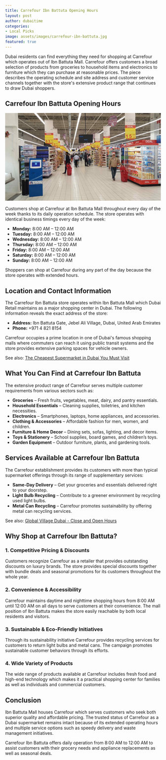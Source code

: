 ```yaml
---
title: Carrefour Ibn Battuta Opening Hours
layout: post
author: dubaitime
categories: 
- Local Picks
image: assets/images/carrefour-ibn-battuta.jpg
featured: true
--- 
```


Dubai residents can find everything they need for shopping at Carrefour which operates out of Ibn Battuta Mall. Carrefour offers customers a broad selection of products from groceries to household items and electronics to furniture which they can purchase at reasonable prices. The piece describes the operating schedule and site address and customer service channels together with the store's extensive product range that continues to draw Dubai shoppers.

## Carrefour Ibn Battuta Opening Hours

![carrefour-ibn-battuta-spacious-retail](/assets/images/carrefour-ibn-battuta-spacious-retail.jpg)

Customers shop at Carrefour at Ibn Battuta Mall throughout every day of the week thanks to its daily operation schedule. The store operates with identical business timings every day of the week:

- **Monday:** 8:00 AM – 12:00 AM  
- **Tuesday:** 8:00 AM – 12:00 AM  
- **Wednesday:** 8:00 AM – 12:00 AM  
- **Thursday:** 8:00 AM – 12:00 AM  
- **Friday:** 8:00 AM – 12:00 AM  
- **Saturday:** 8:00 AM – 12:00 AM  
- **Sunday:** 8:00 AM – 12:00 AM  
  
Shoppers can shop at Carrefour during any part of the day because the store operates with extended hours.

## Location and Contact Information
The Carrefour Ibn Battuta store operates within Ibn Battuta Mall which Dubai Retail maintains as a major shopping center in Dubai. The following information reveals the exact address of the store:

- **Address:** Ibn Battuta Gate, Jebel Ali Village, Dubai, United Arab Emirates  
- **Phone:** +971 4 821 8154  
  
Carrefour occupies a prime location in one of Dubai's famous shopping malls where commuters can reach it using public transit systems and the store provides extensive parking spaces for vehicle owners.

See also: [The Cheapest Supermarket in Dubai You Must Visit](https://dubaitime.github.io/the-cheapest-supermarket-in-dubai-you-must-visit/)

## What You Can Find at Carrefour Ibn Battuta
The extensive product range of Carrefour serves multiple customer requirements from various sectors such as:

- **Groceries** – Fresh fruits, vegetables, meat, dairy, and pantry essentials.
- **Household Essentials** – Cleaning supplies, toiletries, and kitchen necessities.
- **Electronics** – Smartphones, laptops, home appliances, and accessories.
- **Clothing & Accessories** – Affordable fashion for men, women, and children.
- **Furniture & Home Decor** – Dining sets, sofas, lighting, and decor items.
- **Toys & Stationery** – School supplies, board games, and children’s toys.
- **Garden Equipment** – Outdoor furniture, plants, and gardening tools.

## Services Available at Carrefour Ibn Battuta
The Carrefour establishment provides its customers with more than typical supermarket offerings through its range of supplementary services:

- **Same-Day Delivery** – Get your groceries and essentials delivered right to your doorstep.
- **Light Bulb Recycling** – Contribute to a greener environment by recycling used light bulbs.
- **Metal Can Recycling** – Carrefour promotes sustainability by offering metal can recycling services.

See also: [Global Village Dubai - Close and Open Hours](https://dubaitime.github.io/global-village-dubai-close-and-open-hours/)

## Why Shop at Carrefour Ibn Battuta?

### 1. Competitive Pricing & Discounts
Customers recognize Carrefour as a retailer that provides outstanding discounts on luxury brands. The store provides special discounts together with bundle deals and seasonal promotions for its customers throughout the whole year.

### 2. Convenience & Accessibility
Carrefour maintains daytime and nighttime shopping hours from 8:00 AM until 12:00 AM on all days to serve customers at their convenience. The mall position of Ibn Battuta makes the store easily reachable by both local residents and visitors.

### 3. Sustainable & Eco-Friendly Initiatives
Through its sustainability initiative Carrefour provides recycling services for customers to return light bulbs and metal cans. The campaign promotes sustainable customer behaviors through its efforts.

### 4. Wide Variety of Products
The wide range of products available at Carrefour includes fresh food and high-end technology which makes it a practical shopping center for families as well as individuals and commercial customers.

## Conclusion
Ibn Battuta Mall houses Carrefour which serves customers who seek both superior quality and affordable pricing. The trusted status of Carrefour as a Dubai supermarket remains intact because of its extended operating hours and multiple service options such as speedy delivery and waste management initiatives.

Carrefour Ibn Battuta offers daily operation from 8:00 AM to 12:00 AM to assist customers with their grocery needs and appliance replacements as well as seasonal deals.
